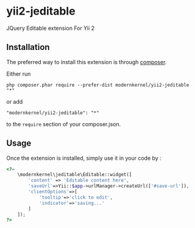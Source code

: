 yii2-jeditable
==============

JQuery Editable extension For Yii 2

Installation
------------

The preferred way to install this extension is through [composer](http://getcomposer.org/download/).

Either run

```
php composer.phar require --prefer-dist modernkernel/yii2-jeditable "*"
```

or add

```
"modernkernel/yii2-jeditable": "*"
```

to the `require` section of your composer.json.

Usage
-----

Once the extension is installed, simply use it in your code by  :

```php
<?=
    \modernkernel\jeditable\Editable::widget([
        'content' => 'Editable content here',
        'saveUrl'=>Yii::$app->urlManager->createUrl(['#save-url']),
        'clientOptions'=>[
            'tooltip'=>'click to edit',
            'indicator'=>'saving...'
        ]
    ]);
?>
```